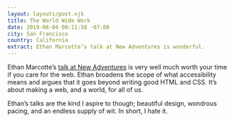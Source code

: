 ```yaml
---
layout: layouts/post.njk
title: The World Wide Work
date: 2019-06-04 00:11:58 -07:00
city: San Francisco
country: California
extract: Ethan Marcotte’s talk at New Adventures is wonderful.
---
```


Ethan Marcotte’s [talk at New Adventures](https://newadventuresconf.com/2019/coverage/ethan/) is very well much worth your time if you care for the web. Ethan broadens the scope of what accessibility means and argues that it goes beyond writing good HTML and CSS. It’s about making a web, and a world, for all of us.

Ethan’s talks are the kind I aspire to though; beautiful design, wondrous pacing, and an endless supply of wit. In short, I hate it.
